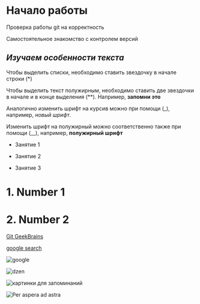 # Начало работы 

Проверка работы git на корректность

Самостоятельное знакомство с контролем версий

## *Изучаем особенности текста*

Чтобы выделить списки, необходимо ставить звездочку в начале строки (*)

Чтобы выделить текст полужирным, необходимо ставить две звездочки в начале и в конце выделения (**). Например, **запомни это**

Аналогично изменить шрифт на курсив можно при помощи (_), например, _новый шрифт_.

Изменить шрифт на полужирный можно соответственно также при помощи (__), например, __полужирный шрифт__


* Занятие 1

* Занятие 2

* Занятие 3


# 1. Number 1
# 2. Number 2

[Git GeekBrains](https://gb.ru/chapters/7836)

[google search](https://www.google.com/search?q=google&oq=google&aqs=chrome..69i57j0i131i433i512l3j69i65j69i60l2j69i65.1589j0j4&sourceid=chrome&ie=UTF-8)

![google](https://www.google.com/search?q=google&sxsrf=ALiCzsaYQIf51sZ2jCPCUFVFH9SVJaZiNw:1664313724894&source=lnms&tbm=isch&sa=X&ved=2ahUKEwi0zffi87X6AhUytYsKHR3fDcwQ_AUoA3oECAMQBQ&biw=1396&bih=685&dpr=1.38#imgrc=4ilZ3tQ-SgEkyM0)

![dzen](https://yandex.ru/images/?utm_source=main_stripe_big)

![картинки для запоминаний](https://yandex.ru/images/search?text=%D1%81%D0%B8%D0%BD%D1%82%D0%B0%D0%BA%D1%81%D0%B8%D1%81%20markdown&lr=51&from=tabbar&p=1&pos=31&rpt=simage&img_url=http%3A%2F%2Fpassxyz.github.io%2Fimages%2FPxMarkdown%2Fmarkdown04-en.png)

![Per aspera ad astra](%D0%A3%D1%87%D0%B8%D1%82%D1%8C%D1%81%D1%8F.jpg)




